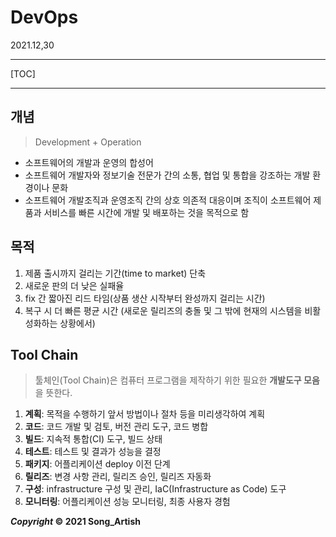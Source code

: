 # DevOps

2021.12,30

---

[TOC]

---



## 개념

> Development + Operation

- 소프트웨어의 개발과 운영의 합성어
- 소프트웨어 개발자와 정보기술 전문가 간의 소통, 협업 및 통합을 강조하는 개발 환경이나 문화
- 소프트웨어 개발조직과 운영조직 간의 상호 의존적 대응이며 조직이 소프트웨어 제품과 서비스를 빠른 시간에 개발 및 배포하는 것을 목적으로 함



## 목적

1. 제품 출시까지 걸리는 기간(time to market) 단축
2. 새로운 판의 더 낮은 실패율
3. fix 간 짧아진 리드 타임(상품 생산 시작부터 완성까지 걸리는 시간)
4. 복구 시 더 빠른 평균 시간 (새로운 릴리즈의 충돌 및 그 밖에 현재의 시스템을 비활성화하는 상황에서)



## Tool Chain

> 툴체인(Tool Chain)은 컴퓨터 프로그램을 제작하기 위한 필요한 **개발도구 모음**을 뜻한다.

1. **계획**: 목적을 수행하기 앞서 방법이나 절차 등을 미리생각하여 계획
2. **코드**: 코드 개발 및 검토, 버전 관리 도구, 코드 병합
3. **빌드**: 지속적 통합(CI) 도구, 빌드 상태
4. **테스트**: 테스트 및 결과가 성능을 결정
5. **패키지**: 어플리케이션 deploy 이전 단계
6. **릴리즈**: 변경 사항 관리, 릴리즈 승인, 릴리즈 자동화
7. **구성**: infrastructure 구성 및 관리, IaC(Infrastructure as Code) 도구
8. **모니터링**: 어플리케이션 성능 모니터링, 최종 사용자 경험



***Copyright* © 2021 Song_Artish**